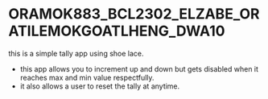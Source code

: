 # ORAMOK883_BCL2302_ELZABE_ORATILEMOKGOATLHENG_DWA10
this is a simple tally app using shoe lace.
- this app allows you to increment up and down but gets disabled when it 
reaches max and min value respectfully.
- it also allows a user to reset the tally at anytime.
